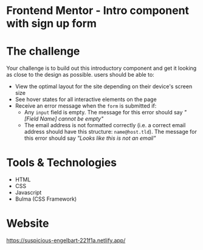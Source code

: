 # Frontend Mentor - Intro component with sign up form

# The challenge
Your challenge is to build out this introductory component and get it looking as close to the design as possible.
users should be able to:
- View the optimal layout for the site depending on their device's screen size
- See hover states for all interactive elements on the page
- Receive an error message when the `form` is submitted if:
  - Any `input` field is empty. The message for this error should say *"[Field Name] cannot be empty"*
  - The email address is not formatted correctly (i.e. a correct email address should have this structure: `name@host.tld`). The message for this error should say *"Looks like this is not an email"*

# Tools & Technologies
- HTML
- CSS
- Javascript
- Bulma (CSS Framework)

# Website
https://suspicious-engelbart-221f1a.netlify.app/
